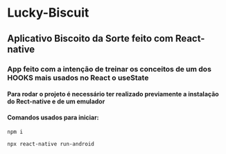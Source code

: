 # Lucky-Biscuit

## Aplicativo Biscoito da Sorte feito com React-native 

### App feito com a intenção de treinar os conceitos de um dos HOOKS mais usados no React o useState  

#### Para rodar o projeto é necessário ter realizado previamente a instalação do Rect-native e de um emulador 

#### Comandos usados para iniciar:


```
npm i
```

```
npx react-native run-android
```
